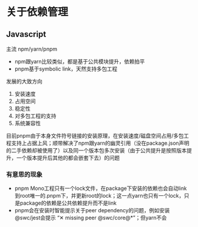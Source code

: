 # 关于依赖管理

## Javascript
主流 npm/yarn/pnpm

* npm跟yarn比较类似，都是基于公共模块提升，依赖拍平
* pnpm基于symbolic link，天然支持多包工程

发展的大致方向

1. 安装速度
2. 占用空间
3. 稳定性
4. 对多包工程的支持
5. 系统兼容性

目前pnpm由于本身文件符号链接的安装原理，在安装速度/磁盘空间占用/多包工程支持上占据上风；顺带解决了npm跟yarn的幽灵引用（没在package.json声明的二手依赖却被使用了）以及同一个版本包多次安装（由于公共提升是按照版本提升，一个版本提升后其他的都会嵌套下去）的问题

### 有意思的现象

* pnpm Mono工程只有一个lock文件，在package下安装的依赖也会自动link到root唯一的.pnpm下，并更新root的lock；这一点yarn也只有一个lock，只是package的依赖是公共依赖提升而不是link
* pnpm会在安装时智能提示关于peer dependency的问题，例如安装 @swc/jest会提示 “✕ missing peer @swc/core@*”；但yarn不会